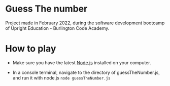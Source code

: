 # Guess The number

Project made in February 2022, during the software development bootcamp of Upright Education - Burlington Code Academy.

# How to play

- Make sure you have the latest [Node.js](https://nodejs.org/en/) installed on your computer.

- In a console terminal, navigate to the directory of guessTheNumber.js, and run it with node.js ```node guessTheNumber.js```
